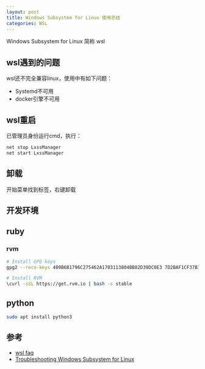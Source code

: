 ```yaml
---
layout: post
title: Windows Subsystem for Linux 使用总结
categories: WSL
---
```


Windows Subsystem for Linux 简称 wsl

## wsl遇到的问题

wsl还不完全兼容linux，使用中有如下问题：

* Systemd不可用
* docker引擎不可用

## wsl重启

已管理员身份运行cmd，执行：

```cmd
net stop LxssManager
net start LxssManager
```

## 卸载

开始菜单找到标签，右键卸载

## 开发环境

## ruby

### rvm

```bash
# Install GPG keys
gpg2 --recv-keys 409B6B1796C275462A1703113804BB82D39DC0E3 7D2BAF1CF37B13E2069D6956105BD0E739499BDB

# Install RVM
\curl -sSL https://get.rvm.io | bash -s stable
```

## python

```bash
sudo apt install python3
```

## 参考

* [wsl faq](https://docs.microsoft.com/zh-cn/windows/wsl/faq)
* [Troubleshooting Windows Subsystem for Linux](https://docs.microsoft.com/en-us/windows/wsl/troubleshooting)

